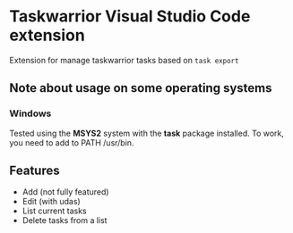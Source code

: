 # Taskwarrior Visual Studio Code extension

Extension for manage taskwarrior tasks based on `task export`

## Note about usage on some operating systems

### Windows

Tested using the **MSYS2** system with the **task** package installed. To work, you need to add to PATH <MSYS2 installation path>/usr/bin.

## Features 

* Add (not fully featured)
* Edit (with udas)
* List current tasks
* Delete tasks from a list